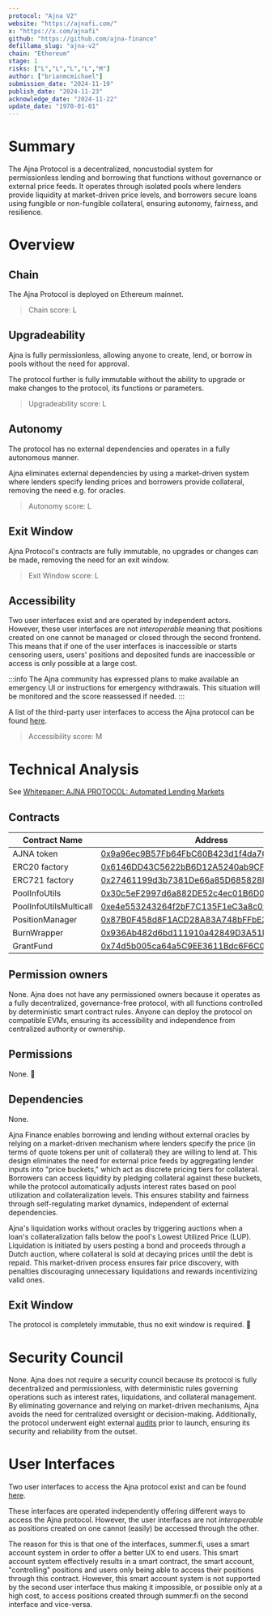 ```yaml
---
protocol: "Ajna V2"
website: "https://ajnafi.com/"
x: "https://x.com/ajnafi"
github: "https://github.com/ajna-finance"
defillama_slug: "ajna-v2"
chain: "Ethereum"
stage: 1
risks: ["L","L","L","L","M"]
author: ["brianmcmichael"]
submission_date: "2024-11-19"
publish_date: "2024-11-23"
acknowledge_date: "2024-11-22"
update_date: "1970-01-01"
---
```


# Summary

The Ajna Protocol is a decentralized, noncustodial system for permissionless lending and borrowing that functions without governance or external price feeds. It operates through isolated pools where lenders provide liquidity at market-driven price levels, and borrowers secure loans using fungible or non-fungible collateral, ensuring autonomy, fairness, and resilience.

# Overview

## Chain

The Ajna Protocol is deployed on Ethereum mainnet.

> Chain score: L

## Upgradeability

Ajna is fully permissionless, allowing anyone to create, lend, or borrow in pools without the need for approval.

The protocol further is fully immutable without the ability to upgrade or make changes to the protocol, its functions or parameters.

> Upgradeability score: L

## Autonomy

The protocol has no external dependencies and operates in a fully autonomous manner.

Ajna eliminates external dependencies by using a market-driven system where lenders specify lending prices and borrowers provide collateral, removing the need e.g. for oracles.

> Autonomy score: L

## Exit Window

Ajna Protocol's contracts are fully immutable, no upgrades or changes can be made, removing the need for an exit window.

> Exit Window score: L

## Accessibility

Two user interfaces exist and are operated by independent actors. However, these user interfaces are not _interoperable_ meaning that positions created on one cannot be managed or closed through the second frontend. This means that if one of the user interfaces is inaccessible or starts censoring users, users' positions and deposited funds are inaccessible or access is only possible at a large cost.

:::info
The Ajna community has expressed plans to make available an emergency UI or instructions for emergency withdrawals. This situation will be monitored and the score reassessed if needed.
:::

A list of the third-party user interfaces to access the Ajna protocol can be found [here](https://www.ajna.finance/).

> Accessibility score: M

# Technical Analysis

See [Whitepaper: AJNA PROTOCOL: Automated Lending Markets](https://www.ajna.finance/pdf/Ajna_Protocol_Whitepaper_01-11-2024.pdf)

## Contracts

| Contract Name            | Address                                    |
| ------------------------ | ------------------------------------------ |
| AJNA token               | [0x9a96ec9B57Fb64FbC60B423d1f4da7691Bd35079](https://etherscan.io/address/0x9a96ec9B57Fb64FbC60B423d1f4da7691Bd35079)                     |
| ERC20 factory            | [0x6146DD43C5622bB6D12A5240ab9CF4de14eDC625](https://etherscan.io/address/0x6146DD43C5622bB6D12A5240ab9CF4de14eDC625)                     |
| ERC721 factory           | [0x27461199d3b7381De66a85D685828E967E35AF4c](https://etherscan.io/address/0x27461199d3b7381De66a85D685828E967E35AF4c)                     |
| PoolInfoUtils            | [0x30c5eF2997d6a882DE52c4ec01B6D0a5e5B4fAAE](https://etherscan.io/address/0x30c5eF2997d6a882DE52c4ec01B6D0a5e5B4fAAE)                     |
| PoolInfoUtilsMulticall   | [0xe4e553243264f2bF7C135F1eC3a8c09078731227](https://etherscan.io/address/0xe4e553243264f2bF7C135F1eC3a8c09078731227)                     |
| PositionManager          | [0x87B0F458d8F1ACD28A83A748bFFbE24bD6B701B1](https://etherscan.io/address/0x87B0F458d8F1ACD28A83A748bFFbE24bD6B701B1)                     |
| BurnWrapper              | [0x936Ab482d6bd111910a42849D3A51Ff80BB0A711](https://etherscan.io/address/0x936Ab482d6bd111910a42849D3A51Ff80BB0A711)                     |
| GrantFund                | [0x74d5b005ca64a5C9EE3611Bdc6F6C02D93C84b2f](https://etherscan.io/address/0x74d5b005ca64a5C9EE3611Bdc6F6C02D93C84b2f)                     |

## Permission owners

None. Ajna does not have any permissioned owners because it operates as a fully decentralized, governance-free protocol, with all functions controlled by deterministic smart contract rules. Anyone can deploy the protocol on compatible EVMs, ensuring its accessibility and independence from centralized authority or ownership.

## Permissions

None. 🎉

## Dependencies

None.

Ajna Finance enables borrowing and lending without external oracles by relying on a market-driven mechanism where lenders specify the price (in terms of quote tokens per unit of collateral) they are willing to lend at. This design eliminates the need for external price feeds by aggregating lender inputs into "price buckets," which act as discrete pricing tiers for collateral. Borrowers can access liquidity by pledging collateral against these buckets, while the protocol automatically adjusts interest rates based on pool utilization and collateralization levels. This ensures stability and fairness through self-regulating market dynamics, independent of external dependencies​.

Ajna's liquidation works without oracles by triggering auctions when a loan's collateralization falls below the pool's Lowest Utilized Price (LUP). Liquidation is initiated by users posting a bond and proceeds through a Dutch auction, where collateral is sold at decaying prices until the debt is repaid. This market-driven process ensures fair price discovery, with penalties discouraging unnecessary liquidations and rewards incentivizing valid ones.

## Exit Window

The protocol is completely immutable, thus no exit window is required. 🎉

# Security Council

None. Ajna does not require a security council because its protocol is fully decentralized and permissionless, with deterministic rules governing operations such as interest rates, liquidations, and collateral management. By eliminating governance and relying on market-driven mechanisms, Ajna avoids the need for centralized oversight or decision-making. Additionally, the protocol underwent eight external [audits](https://github.com/ajna-finance/audits) prior to launch, ensuring its security and reliability from the outset.

# User Interfaces

Two user interfaces to access the Ajna protocol exist and can be found [here](https://www.ajna.finance/).

These interfaces are operated independently offering different ways to access the Ajna protocol. However, the user interfaces are not _interoperable_ as positions created on one cannot (easily) be accessed through the other. 

The reason for this is that one of the interfaces, summer.fi, uses a smart account system in order to offer a better UX to end users. This smart account system effectively results in a smart contract, the smart account, "controlling" positions and users only being able to access their positions through this contract. However, this smart account system is not supported by the second user interface thus making it impossible, or possible only at a high cost, to access positions created through summer.fi on the second interface and vice-versa.
